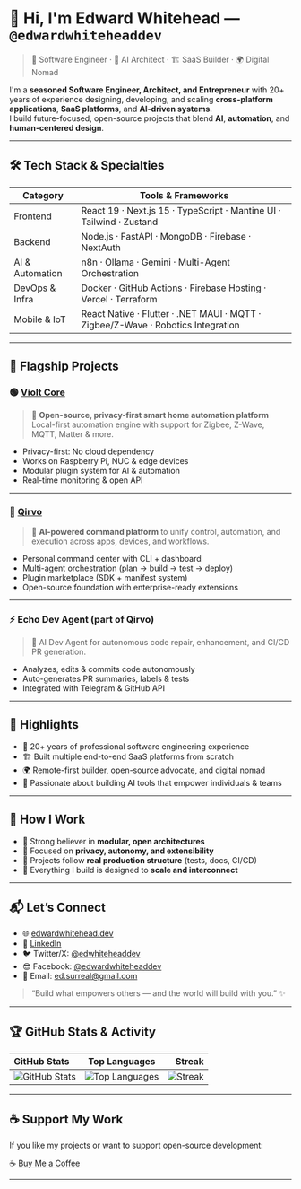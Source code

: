 # 👋 Hi, I'm Edward Whitehead — `@edwardwhiteheaddev`

> 🚀 Software Engineer · 🧠 AI Architect · 🏗️ SaaS Builder · 🌍 Digital Nomad

I'm a **seasoned Software Engineer, Architect, and Entrepreneur** with 20+ years of experience designing, developing, and scaling **cross-platform applications**, **SaaS platforms**, and **AI-driven systems**.  
I build future-focused, open-source projects that blend **AI**, **automation**, and **human-centered design**.

---

## 🛠️ Tech Stack & Specialties

| Category            | Tools & Frameworks                                                                                     |
|----------------------|----------------------------------------------------------------------------------------------------------|
| Frontend             | React 19 · Next.js 15 · TypeScript · Mantine UI · Tailwind · Zustand                                     |
| Backend              | Node.js · FastAPI · MongoDB · Firebase · NextAuth                                                        |
| AI & Automation      | n8n · Ollama · Gemini · Multi-Agent Orchestration                                        |
| DevOps & Infra       | Docker · GitHub Actions · Firebase Hosting · Vercel · Terraform                                        |
| Mobile & IoT         | React Native · Flutter · .NET MAUI · MQTT · Zigbee/Z-Wave · Robotics Integration                        |

---

## 🧠 Flagship Projects

### 🟢 [Violt Core](https://github.com/violt-app/violt-core)
> 🏡 **Open-source, privacy-first smart home automation platform**  
Local-first automation engine with support for Zigbee, Z-Wave, MQTT, Matter & more.

- Privacy-first: No cloud dependency  
- Works on Raspberry Pi, NUC & edge devices  
- Modular plugin system for AI & automation  
- Real-time monitoring & open API

---

### 🧰 [Qirvo](https://github.com/qirvo)
> 🧭 **AI-powered command platform** to unify control, automation, and execution across apps, devices, and workflows.

- Personal command center with CLI + dashboard  
- Multi-agent orchestration (plan → build → test → deploy)  
- Plugin marketplace (SDK + manifest system)  
- Open-source foundation with enterprise-ready extensions

---

### ⚡ Echo Dev Agent (part of Qirvo)
> 🤖 AI Dev Agent for autonomous code repair, enhancement, and CI/CD PR generation.

- Analyzes, edits & commits code autonomously  
- Auto-generates PR summaries, labels & tests  
- Integrated with Telegram & GitHub API

---

## 🌟 Highlights

- 🧠 20+ years of professional software engineering experience  
- 🏗️ Built multiple end-to-end SaaS platforms from scratch  
- 🌍 Remote-first builder, open-source advocate, and digital nomad  
- 🤝 Passionate about building AI tools that empower individuals & teams

---

## 🧩 How I Work

- 🔸 Strong believer in **modular, open architectures**  
- 🔸 Focused on **privacy, autonomy, and extensibility**  
- 🔸 Projects follow **real production structure** (tests, docs, CI/CD)  
- 🔸 Everything I build is designed to **scale and interconnect**

---

## 📬 Let’s Connect

- 🌐 [edwardwhitehead.dev](https://edwardwhitehead.dev)
- 💼 [LinkedIn](https://www.linkedin.com/in/edwardwhiteheaddev)
- 🐦 Twitter/X: [@edwhiteheaddev](https://twitter.com/edwhiteheaddev)
- 😎 Facebook: [@edwardwhiteheaddev](https://facebook.com/edwardwhiteheaddev)
- 💌 Email: ed.surreal@gmail.com

> “Build what empowers others — and the world will build with you.” ✨

---

## 🏆 GitHub Stats & Activity

| GitHub Stats      | Top Languages | Streak     |
| :---        |    :----:   |          ---: |
| ![GitHub Stats](https://github-readme-stats.vercel.app/api?username=edwardwhiteheaddev&show_icons=true&theme=tokyonight)      | ![Top Languages](https://github-readme-stats.vercel.app/api/top-langs/?username=edwardwhiteheaddev&layout=compact&theme=tokyonight)       | ![Streak](https://github-readme-streak-stats.herokuapp.com/?user=edwardwhiteheaddev&theme=tokyonight)   |

---

## ☕ Support My Work

If you like my projects or want to support open-source development:

☕ [Buy Me a Coffee](https://www.buymeacoffee.com/edwardwhiteheaddev)

---

